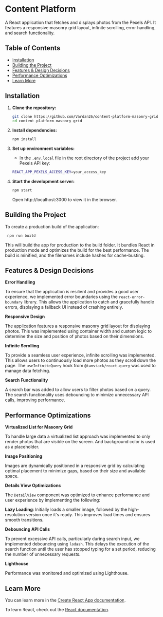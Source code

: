 # Content Platform

A React application that fetches and displays photos from the Pexels API. It features a responsive masonry grid layout, infinite scrolling, error handling, and search functionality.

## Table of Contents

- [Installation](#installation)
- [Building the Project](#building-the-project)
- [Features & Design Decisions](#features--design-decisions)
- [Performance Optimizations](#performance-optimizations)
- [Learn More](#learn-more)

## Installation

1. **Clone the repository:**

   ```bash
   git clone https://github.com/Vardan26/content-platform-masonry-grid.git
   cd content-platform-masonry-grid


2. **Install dependencies:**
   ```bash
   npm install
   ```

3. **Set up environment variables:**

   - In the `.env.local` file in the root directory of the project add your Pexels API key:

   ```bash
   REACT_APP_PEXELS_ACCESS_KEY=your_access_key
   ```

4. **Start the development server:**

   ```bash
   npm start
   ```
    Open http://localhost:3000 to view it in the browser.

## Building the Project

To create a production build of the application:

```bash
 npm run build
```

This will build the app for production to the build folder.
It bundles React in production mode and optimizes the build for the best performance.
The build is minified, and the filenames include hashes for cache-busting.

## Features & Design Decisions

**Error Handling**

To ensure that the application is resilient and provides a good user experience, we implemented error boundaries using the `react-error-boundary` library. This allows the application to catch and gracefully handle errors, displaying a fallback UI instead of crashing entirely.

**Responsive Design**

The application features a responsive masonry grid layout for displaying photos. This was implemented using container width and custom logic to determine the size and position of photos based on their dimensions.

**Infinite Scrolling**

To provide a seamless user experience, infinite scrolling was implemented. This allows users to continuously load more photos as they scroll down the page. The `useInfiniteQuery` hook from `@tanstack/react-query` was used to manage data fetching.

**Search Functionality**

A search bar was added to allow users to filter photos based on a query. The search functionality uses debouncing to minimize unnecessary API calls, improving performance.

## Performance Optimizations

**Virtualized List for Masonry Grid**

To handle large data a virtualized list approach was implemented to only render photos that are visible on the screen. And background color is used as a placeholder.

**Image Positioning**

Images are dynamically positioned in a responsive grid by calculating optimal placement to minimize gaps, based on their size and available space.

**Details View Optimizations**

The `DetailView` component was optimized to enhance performance and user experience by implementing the following:

**Lazy Loading**: Initially loads a smaller image, followed by the high-resolution version once it's ready. This improves load times and ensures smooth transitions.

**Debouncing API Calls**

To prevent excessive API calls, particularly during search input, we implemented debouncing using `lodash`. This delays the execution of the search function until the user has stopped typing for a set period, reducing the number of unnecessary requests.

**Lighthouse**

Performance was monitored and optimized using Lighthouse.

## Learn More

You can learn more in the [Create React App documentation](https://facebook.github.io/create-react-app/docs/getting-started).

To learn React, check out the [React documentation](https://reactjs.org/).